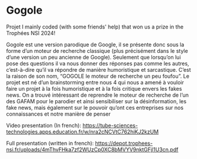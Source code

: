 # Gogole
Projet I mainly coded (with some friends' help) that won us a prize in the Trophées NSI 2024!


Gogole est une version parodique de Google, il se présente donc sous la forme d’un
moteur de recherche classique (plus précisément dans le style d’une version un peu
ancienne de Google). Seulement que lorsqu’on lui pose des questions il va nous donner
des réponses pas comme les autres, c’est-à-dire qu’il va répondre de manière
humoristique et sarcastique. C’est la raison de son nom, “GOGOLE le moteur de
recherche un peu foufou”.
Le projet est né d’un brainstorming entre nous 4 qui nous a amené à vouloir faire un
projet à la fois humoristique et à la fois critique envers les fakes news. On a trouvé
intéressant de reprendre le moteur de recherche de l’un des GAFAM pour le parodier et
ainsi sensibiliser sur la désinformation, les fake news, mais également sur le pouvoir
qu’ont ces entreprises sur nos connaissances et notre manière de penser

Video presentation (In french):
https://tube-sciences-technologies.apps.education.fr/w/nra2cNCVtC762hiKJ2kzUM

Full presentation (written in french): 
https://depot.trophees-nsi.fr/uploads/4mThvFHka7zf2WUzCp0XC8bMVYV9nktGFjl1U3cn.pdf

